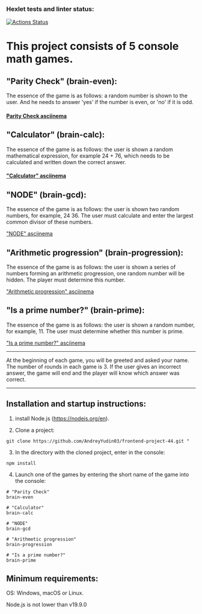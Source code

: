 ### Hexlet tests and linter status:

[![Actions Status](https://github.com/AndreyYudin03/frontend-project-44/actions/workflows/hexlet-check.yml/badge.svg)](https://github.com/AndreyYudin03/frontend-project-44/actions)

# This project consists of 5 console math games.

## "Parity Check" (brain-even):

The essence of the game is as follows: a random number is shown to the user. And he needs to answer 'yes' if the number is even, or 'no' if it is odd.

#### [Parity Check asciinema](https://asciinema.org/a/ObHcyzrMawlYEjiR2qWKve4No)

## "Calculator" (brain-calc):

The essence of the game is as follows: the user is shown a random mathematical expression, for example 24 + 76, which needs to be calculated and written down the correct answer.

#### ["Calculator" asciinema](https://asciinema.org/a/jKwCecSTDgS1Q2AJ8Xb2aJBfE)

## "NODE" (brain-gcd):

The essence of the game is as follows: the user is shown two random numbers, for example, 24 36. The user must calculate and enter the largest common divisor of these numbers.

["NODE" asciinema](https://asciinema.org/a/1U4PQSdR0gM3NtDLWI8VETtNo)

## "Arithmetic progression" (brain-progression):

The essence of the game is as follows: the user is shown a series of numbers forming an arithmetic progression, one random number will be hidden. The player must determine this number.

["Arithmetic progression" asciinema](https://asciinema.org/a/qhlGEFdm8gw1dZj0ZjmFM0QpA)

## "Is a prime number?" (brain-prime):

The essence of the game is as follows: the user is shown a random number, for example, 11. The user must determine whether this number is prime.

["Is a prime number?" asciinema](https://asciinema.org/a/1WOur4VGkqN2E0H1STA0xwxAb)

---

At the beginning of each game, you will be greeted and asked your name. The number of rounds in each game is 3. If the user gives an incorrect answer, the game will end and the player will know which answer was correct.

---

## Installation and startup instructions:

1. install Node.js (https://nodejs.org/en).

2. Clone a project:

```
git clone https://github.com/AndreyYudin03/frontend-project-44.git "
```

3. In the directory with the cloned project, enter in the console:

```
npm install
```

4. Launch one of the games by entering the short name of the game into the console:

```
# "Parity Check"
brain-even
```

```
# "Calculator"
brain-calc
```

```
# "NODE"
brain-gcd
```

```
# "Arithmetic progression"
brain-progression
```

```
# "Is a prime number?"
brain-prime
```

## Minimum requirements:

OS: Windows, macOS or Linux.

Node.js is not lower than v19.9.0
